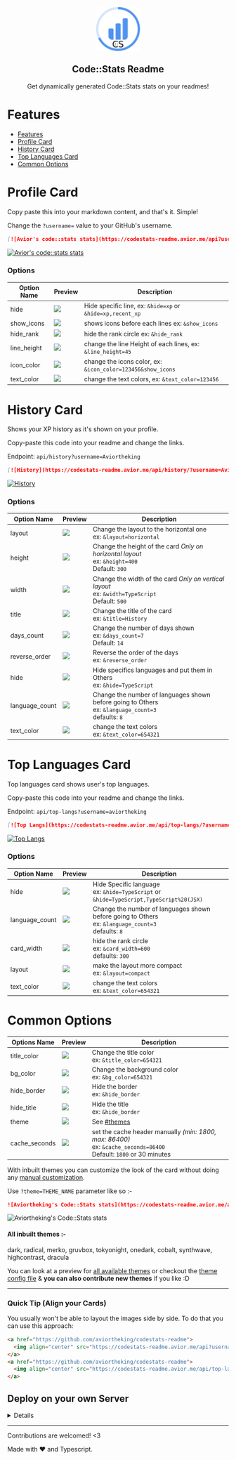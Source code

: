<p align="center">
 <img width="100px" src="https://raw.githubusercontent.com/Aviortheking/codestats-readme/master/.github/logo.svg" align="center" alt="GitHub Readme Stats" />
 <h2 align="center">Code::Stats Readme</h2>
 <p align="center">Get dynamically generated Code::Stats stats on your readmes!</p>
</p>

# Features

- [Features](#features)
- [Profile Card](#profile-card)
- [History Card](#history-card)
- [Top Languages Card](#top-languages-card)
- [Common Options](#common-options)

# Profile Card

Copy paste this into your markdown content, and that's it. Simple!

Change the `?username=` value to your GitHub's username.

```md
[![Avior's code::stats stats](https://codestats-readme.avior.me/api?username=aviortheking)](https://github.com/Aviortheking/codestats-readme)
```

[![Avior's code::stats stats](https://codestats-readme.avior.me/api?username=aviortheking)](https://github.com/Aviortheking/codestats-readme)

### Options

| Option Name | Preview                                                                                         | Description                                                 |
| ----------- | ----------------------------------------------------------------------------------------------- | ----------------------------------------------------------- |
| hide        | ![](https://codestats-readme.avior.me/api?username=aviortheking&hide=xp)                      | Hide specific line, ex: `&hide=xp` or `&hide=xp,recent_xp`  |
| show_icons  | ![](https://codestats-readme.avior.me/api?username=aviortheking&show_icons)                   | shows icons before each lines ex: `&show_icons`             |
| hide_rank   | ![](https://codestats-readme.avior.me/api?username=aviortheking&hide_rank)                    | hide the rank circle ex: `&hide_rank`                       |
| line_height | ![](https://codestats-readme.avior.me/api?username=aviortheking&line_height=45)               | change the line Height of each lines, ex: `&line_height=45` |
| icon_color  | ![](https://codestats-readme.avior.me/api?username=aviortheking&icon_color=123456&show_icons) | change the icons color, ex: `&icon_color=123456&show_icons` |
| text_color  | ![](https://codestats-readme.avior.me/api?username=aviortheking&text_color=123456)            | change the text colors, ex: `&text_color=123456`            |

# History Card

Shows your XP history as it's shown on your profile.

Copy-paste this code into your readme and change the links.

Endpoint: `api/history?username=Aviortheking`

```md
[![History](https://codestats-readme.avior.me/api/history/?username=Aviortheking)](https://github.com/aviortheking/codestats-readme)
```

[![History](https://codestats-readme.avior.me/api/history/?username=Aviortheking)](https://github.com/aviortheking/codestats-readme)

### Options

| Option Name    | Preview                                                                                                 | Description                                                                                                 |
| -------------- | ------------------------------------------------------------------------------------------------------- | ----------------------------------------------------------------------------------------------------------- |
| layout         | ![](https://codestats-readme.avior.me/api/history?username=Aviortheking&layout=horizontal)            | Change the layout to the horizontal one<br />ex: `&layout=horizontal`                                       |
| height         | ![](https://codestats-readme.avior.me/api/history?username=Aviortheking&height=400&layout=horizontal) | Change the height of the card _Only on horizontal layout_<br />ex: `&height=400`<br />Default: `300`        |
| width          | ![](https://codestats-readme.avior.me/api/history?username=Aviortheking&width=400)                    | Change the width of the card _Only on vertical layout_<br />ex: `&width=TypeScript`<br />Default: `500`     |
| title          | ![](https://codestats-readme.avior.me/api/history?username=Aviortheking&title=History)                | Change the title of the card<br />ex: `&title=History`                                                      |
| days_count     | ![](https://codestats-readme.avior.me/api/history?username=Aviortheking&days_count=7)                 | Change the number of days shown<br />ex: `&days_count=7` <br />Default: `14`                                |
| reverse_order  | ![](https://codestats-readme.avior.me/api/history?username=Aviortheking&reverse_order)                | Reverse the order of the days<br />ex: `&reverse_order`                                                     |
| hide           | ![](https://codestats-readme.avior.me/api/history?username=Aviortheking&hide=Typescript)              | Hide specifics languages and put them in Others<br />ex: `&hide=TypeScript`                                 |
| language_count | ![](https://codestats-readme.avior.me/api/history?username=Aviortheking&language_count=3)             | Change the number of languages shown before going to Others<br />ex: `&language_count=3`<br />defaults: `8` |
| text_color     | ![](https://codestats-readme.avior.me/api/history?username=Aviortheking&text_color=654321)            | change the text colors<br />ex: `&text_color=654321`                                                        |

# Top Languages Card

Top languages card shows user's top languages.

Copy-paste this code into your readme and change the links.

Endpoint: `api/top-langs?username=aviortheking`

```md
[![Top Langs](https://codestats-readme.avior.me/api/top-langs/?username=aviortheking)](https://github.com/aviortheking/codestats-readme)
```

[![Top Langs](https://codestats-readme.avior.me/api/top-langs/?username=aviortheking)](https://github.com/aviortheking/codestats-readme)

### Options

| Option Name    | Preview                                                                                        | Description                                                                                                 |
| -------------- | ---------------------------------------------------------------------------------------------- | ----------------------------------------------------------------------------------------------------------- |
| hide           | ![](https://codestats-readme.avior.me/api/top-langs?username=aviortheking&hide=TypeScript)   | Hide Specific language<br />ex: `&hide=TypeScript` or `&hide=TypeScript,TypeScript%20(JSX)`                 |
| language_count | ![](https://codestats-readme.avior.me/api/top-langs?username=aviortheking&language_count=3)  | Change the number of languages shown before going to Others<br />ex: `&language_count=3`<br />defaults: `8` |
| card_width     | ![](https://codestats-readme.avior.me/api/top-langs?username=aviortheking&card_width=250)    | hide the rank circle<br />ex: `&card_width=600`<br />defaults: `300`                                        |
| layout         | ![](https://codestats-readme.avior.me/api/top-langs?username=aviortheking&layout=compact)    | make the layout more compact<br />ex: `&layout=compact`                                                     |
| text_color     | ![](https://codestats-readme.avior.me/api/top-langs?username=aviortheking&text_color=654321) | change the text colors<br />ex: `&text_color=654321`                                                        |

# Common Options

| Options Name  | Preview                                                                                | Description                                                                                                                |
| ------------- | -------------------------------------------------------------------------------------- | -------------------------------------------------------------------------------------------------------------------------- |
| title_color   | ![](https://codestats-readme.avior.me/api?username=aviortheking&title_color=654321)  | Change the title color<br />ex: `&title_color=654321`                                                                      |
| bg_color      | ![](https://codestats-readme.avior.me/api?username=aviortheking&bg_color=654321)     | Change the background color<br />ex: `&bg_color=654321`                                                                    |
| hide_border   | ![](https://codestats-readme.avior.me/api?username=aviortheking&hide_border)         | Hide the border<br />ex: `&hide_border`                                                                                    |
| hide_title    | ![](https://codestats-readme.avior.me/api?username=aviortheking&hide_title)          | Hide the title<br />ex: `&hide_border`                                                                                     |
| theme         | ![](https://codestats-readme.avior.me/api?username=aviortheking&theme=radical)       | See [#themes](Themes)                                                                                                      |
| cache_seconds | ![](https://codestats-readme.avior.me/api?username=aviortheking&cache_seconds=86400) | set the cache header manually _(min: 1800, max: 86400)_<br />ex: `&cache_seconds=86400`<br />Default: `1800` or 30 minutes |

With inbuilt themes you can customize the look of the card without doing any [manual customization](#customization).

Use `?theme=THEME_NAME` parameter like so :-

```md
![Aviortheking's Code::Stats stats](https://codestats-readme.avior.me/api?username=aviortheking&show_icons=true&theme=nightowl)
```

![Aviortheking's Code::Stats stats](https://codestats-readme.avior.me/api?username=aviortheking&show_icons=true&theme=nightowl)

#### All inbuilt themes :-

dark, radical, merko, gruvbox, tokyonight, onedark, cobalt, synthwave, highcontrast, dracula

You can look at a preview for [all available themes](./themes/README.md) or checkout the [theme config file](./themes/index.js) & **you can also contribute new themes** if you like :D

---

### Quick Tip (Align your Cards)

You usually won't be able to layout the images side by side. To do that you can use this approach:

```md
<a href="https://github.com/aviortheking/codestats-readme">
  <img align="center" src="https://codestats-readme.avior.me/api?username=aviortheking" />
</a>
<a href="https://github.com/aviortheking/codestats-readme">
  <img align="center" src="https://codestats-readme.avior.me/api/top-langs/?username=aviortheking" />
</a>
```

## Deploy on your own Server


<details>

1. Build the Docker image `docker build . --tag your-tag`
2. run the Docker image `docker run your-tag`
3. Profit on the port 3000!

</details>

---

Contributions are welcomed! <3

Made with :heart: and Typescript.
